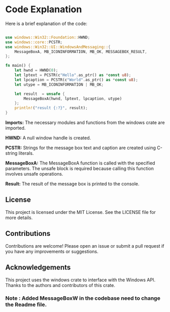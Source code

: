 # Code Explanation
Here is a brief explanation of the code:

```rust

use windows::Win32::Foundation::HWND;
use windows::core::PCSTR;
use windows::Win32::UI::WindowsAndMessaging::{
    MessageBoxA, MB_ICONINFORMATION, MB_OK, MESSAGEBOX_RESULT,
};

fn main() {
    let hwnd = HWND(0);
    let lptext = PCSTR(c"Hello".as_ptr() as *const u8);
    let lpcaption = PCSTR(c"World".as_ptr() as *const u8);
    let utype = MB_ICONINFORMATION | MB_OK;

    let result  = unsafe {
        MessageBoxA(hwnd, lptext, lpcaption, utype)
    };
    println!("result {:?}", result);
}

```

**Imports:** The necessary modules and functions from the windows crate are imported.

**HWND:** A null window handle is created.

**PCSTR:** Strings for the message box text and caption are created using C-string literals.

**MessageBoxA:** The MessageBoxA function is called with the specified parameters. The unsafe block is required because calling this function involves unsafe operations.

**Result:** The result of the message box is printed to the console.

## License
This project is licensed under the MIT License. See the LICENSE file for more details.

## Contributions
Contributions are welcome! Please open an issue or submit a pull request if you have any improvements or suggestions.

## Acknowledgements
This project uses the windows crate to interface with the Windows API. Thanks to the authors and contributors of this crate.

### Note : Added MessageBoxW in the codebase need to change the Readme file.

